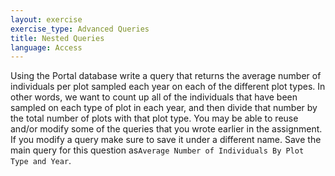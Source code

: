 ```yaml
---
layout: exercise
exercise_type: Advanced Queries
title: Nested Queries
language: Access
---
```


Using the Portal database write a query that returns the average number
of individuals per plot sampled each year on each of the different plot
types. In other words, we want to count up all of the individuals that
have been sampled on each type of plot in each year, and then divide
that number by the total number of plots with that plot type. You may be
able to reuse and/or modify some of the queries that you wrote earlier
in the assignment. If you modify a query make sure to save it under a
different name. Save the main query for this question as`Average Number
of Individuals By Plot Type and Year`.
